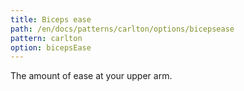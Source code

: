 ```yaml
---
title: Biceps ease
path: /en/docs/patterns/carlton/options/bicepsease
pattern: carlton
option: bicepsEase
---
```


The amount of ease at your upper arm.

